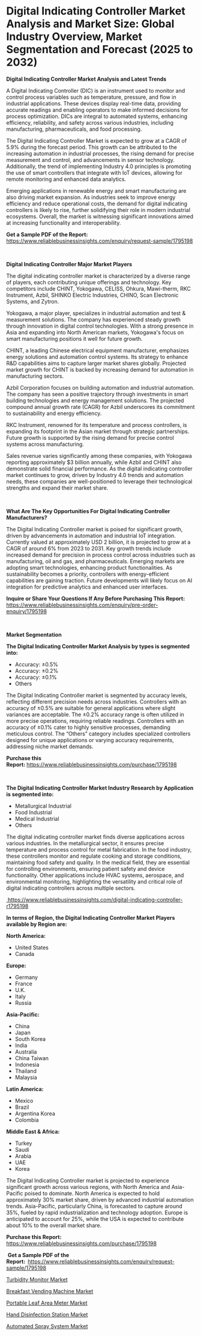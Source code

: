 <p><h1>Digital Indicating Controller Market Analysis and Market Size: Global Industry Overview, Market Segmentation and Forecast (2025 to 2032)</h1></p><p><strong>Digital Indicating Controller Market Analysis and Latest Trends</strong></p>
<p><p>A Digital Indicating Controller (DIC) is an instrument used to monitor and control process variables such as temperature, pressure, and flow in industrial applications. These devices display real-time data, providing accurate readings and enabling operators to make informed decisions for process optimization. DICs are integral to automated systems, enhancing efficiency, reliability, and safety across various industries, including manufacturing, pharmaceuticals, and food processing.</p><p>The Digital Indicating Controller Market is expected to grow at a CAGR of 5.9% during the forecast period. This growth can be attributed to the increasing automation in industrial processes, the rising demand for precise measurement and control, and advancements in sensor technology. Additionally, the trend of implementing Industry 4.0 principles is promoting the use of smart controllers that integrate with IoT devices, allowing for remote monitoring and enhanced data analytics.</p><p>Emerging applications in renewable energy and smart manufacturing are also driving market expansion. As industries seek to improve energy efficiency and reduce operational costs, the demand for digital indicating controllers is likely to rise, further solidifying their role in modern industrial ecosystems. Overall, the market is witnessing significant innovations aimed at increasing functionality and interoperability.</p></p>
<p><strong>Get a Sample PDF of the Report:&nbsp;</strong> <a href="https://www.reliablebusinessinsights.com/enquiry/request-sample/1795198?utm_campaign=1113&utm_medium=2&utm_source=Github&utm_content=ia&utm_term=19022025&utm_id=digital-indicating-controller">https://www.reliablebusinessinsights.com/enquiry/request-sample/1795198</a></p>
<p>&nbsp;</p>
<p><strong>Digital Indicating Controller Major Market Players</strong></p>
<p><p>The digital indicating controller market is characterized by a diverse range of players, each contributing unique offerings and technology. Key competitors include CHINT, Yokogawa, CELISS, Ohkura, Mawi-therm, RKC Instrument, Azbil, SHINKO Electric Industries, CHINO, Scan Electronic Systems, and Zytron.</p><p>Yokogawa, a major player, specializes in industrial automation and test & measurement solutions. The company has experienced steady growth through innovation in digital control technologies. With a strong presence in Asia and expanding into North American markets, Yokogawa's focus on smart manufacturing positions it well for future growth.</p><p>CHINT, a leading Chinese electrical equipment manufacturer, emphasizes energy solutions and automation control systems. Its strategy to enhance R&D capabilities aims to capture larger market shares globally. Projected market growth for CHINT is backed by increasing demand for automation in manufacturing sectors.</p><p>Azbil Corporation focuses on building automation and industrial automation. The company has seen a positive trajectory through investments in smart building technologies and energy management solutions. The projected compound annual growth rate (CAGR) for Azbil underscores its commitment to sustainability and energy efficiency.</p><p>RKC Instrument, renowned for its temperature and process controllers, is expanding its footprint in the Asian market through strategic partnerships. Future growth is supported by the rising demand for precise control systems across manufacturing.</p><p>Sales revenue varies significantly among these companies, with Yokogawa reporting approximately $3 billion annually, while Azbil and CHINT also demonstrate solid financial performance. As the digital indicating controller market continues to grow, driven by Industry 4.0 trends and automation needs, these companies are well-positioned to leverage their technological strengths and expand their market share.</p></p>
<p>&nbsp;</p>
<p><strong>What Are The Key Opportunities For Digital Indicating Controller Manufacturers?</strong></p>
<p><p>The Digital Indicating Controller market is poised for significant growth, driven by advancements in automation and industrial IoT integration. Currently valued at approximately USD 2 billion, it is projected to grow at a CAGR of around 6% from 2023 to 2031. Key growth trends include increased demand for precision in process control across industries such as manufacturing, oil and gas, and pharmaceuticals. Emerging markets are adopting smart technologies, enhancing product functionalities. As sustainability becomes a priority, controllers with energy-efficient capabilities are gaining traction. Future developments will likely focus on AI integration for predictive analytics and enhanced user interfaces.</p></p>
<p><strong>Inquire or Share Your Questions If Any Before Purchasing This Report:</strong> <a href="https://www.reliablebusinessinsights.com/enquiry/pre-order-enquiry/1795198?utm_campaign=1113&utm_medium=2&utm_source=Github&utm_content=ia&utm_term=19022025&utm_id=digital-indicating-controller">https://www.reliablebusinessinsights.com/enquiry/pre-order-enquiry/1795198</a></p>
<p>&nbsp;</p>
<p><strong>Market Segmentation</strong></p>
<p><strong>The Digital Indicating Controller Market Analysis by types is segmented into:</strong></p>
<p><ul><li>Accuracy: ±0.5%</li><li>Accuracy: ±0.2%</li><li>Accuracy: ±0.1%</li><li>Others</li></ul></p>
<p><p>The Digital Indicating Controller market is segmented by accuracy levels, reflecting different precision needs across industries. Controllers with an accuracy of ±0.5% are suitable for general applications where slight variances are acceptable. The ±0.2% accuracy range is often utilized in more precise operations, requiring reliable readings. Controllers with an accuracy of ±0.1% cater to highly sensitive processes, demanding meticulous control. The “Others” category includes specialized controllers designed for unique applications or varying accuracy requirements, addressing niche market demands.</p></p>
<p><strong>Purchase this Report:&nbsp;</strong><a href="https://www.reliablebusinessinsights.com/purchase/1795198?utm_campaign=1113&utm_medium=2&utm_source=Github&utm_content=ia&utm_term=19022025&utm_id=digital-indicating-controller">https://www.reliablebusinessinsights.com/purchase/1795198</a></p>
<p>&nbsp;</p>
<p><strong>The Digital Indicating Controller Market Industry Research by Application is segmented into:</strong></p>
<p><ul><li>Metallurgical Industrial</li><li>Food Industrial</li><li>Medical Industrial</li><li>Others</li></ul></p>
<p><p>The digital indicating controller market finds diverse applications across various industries. In the metallurgical sector, it ensures precise temperature and process control for metal fabrication. In the food industry, these controllers monitor and regulate cooking and storage conditions, maintaining food safety and quality. In the medical field, they are essential for controlling environments, ensuring patient safety and device functionality. Other applications include HVAC systems, aerospace, and environmental monitoring, highlighting the versatility and critical role of digital indicating controllers across multiple sectors.</p></p>
<p><a href="https://www.reliablebusinessinsights.com/digital-indicating-controller-r1795198?utm_campaign=1113&utm_medium=2&utm_source=Github&utm_content=ia&utm_term=19022025&utm_id=digital-indicating-controller">&nbsp;https://www.reliablebusinessinsights.com/digital-indicating-controller-r1795198</a></p>
<p><strong>In terms of Region, the Digital Indicating Controller Market Players available by Region are:</strong></p>
<p>
    <p> <strong> North America: </strong>
        <ul>
            <li>United States</li>
            <li>Canada</li>
        </ul>
        </p> 
    <p> <strong> Europe: </strong>
        <ul>
            <li>Germany</li>
            <li>France</li>
            <li>U.K.</li>
            <li>Italy</li>
            <li>Russia</li>
        </ul>
        </p> 
    <p> <strong> Asia-Pacific: </strong>
        <ul>
            <li>China</li>
            <li>Japan</li>
            <li>South Korea</li>
            <li>India</li>
            <li>Australia</li>
            <li>China Taiwan</li>
            <li>Indonesia</li>
            <li>Thailand</li>
            <li>Malaysia</li>
        </ul>
        </p> 
    <p> <strong> Latin America: </strong>
        <ul>
            <li>Mexico</li>
            <li>Brazil</li>
            <li>Argentina Korea</li>
            <li>Colombia</li>
        </ul>
        </p> 
    <p> <strong> Middle East & Africa: </strong>
        <ul>
            <li>Turkey</li>
            <li>Saudi</li>
            <li>Arabia</li>
            <li>UAE</li>
            <li>Korea</li>
        </ul>
    </p>
    </p>
<p><p>The Digital Indicating Controller market is projected to experience significant growth across various regions, with North America and Asia-Pacific poised to dominate. North America is expected to hold approximately 30% market share, driven by advanced industrial automation trends. Asia-Pacific, particularly China, is forecasted to capture around 35%, fueled by rapid industrialization and technology adoption. Europe is anticipated to account for 25%, while the USA is expected to contribute about 10% to the overall market share.</p></p>
<p><strong>Purchase this Report: </strong><a href="https://www.reliablebusinessinsights.com/purchase/1795198?utm_campaign=1113&utm_medium=2&utm_source=Github&utm_content=ia&utm_term=19022025&utm_id=digital-indicating-controller">https://www.reliablebusinessinsights.com/purchase/1795198</a></p>
<p>&nbsp;<strong>Get a Sample PDF of the Report:&nbsp;&nbsp;</strong><a href="https://www.reliablebusinessinsights.com/enquiry/request-sample/1795198?utm_campaign=1113&utm_medium=2&utm_source=Github&utm_content=ia&utm_term=19022025&utm_id=digital-indicating-controller">https://www.reliablebusinessinsights.com/enquiry/request-sample/1795198</a></p>
<p><strong></strong></p>
<p><p><a href="https://github.com/ziogaskangui96/Market-Research-Report-List-1/blob/main/turbidity-monitor-market.md?utm_campaign=1113&utm_medium=2&utm_source=Github&utm_content=ia&utm_term=19022025&utm_id=digital-indicating-controller">Turbidity Monitor Market</a></p><p><a href="https://github.com/guinoopandam/Market-Research-Report-List-1/blob/main/breakfast-vending-machine-market.md?utm_campaign=1113&utm_medium=2&utm_source=Github&utm_content=ia&utm_term=19022025&utm_id=digital-indicating-controller">Breakfast Vending Machine Market</a></p><p><a href="https://github.com/lizonbochil23/Market-Research-Report-List-1/blob/main/portable-leaf-area-meter-market.md?utm_campaign=1113&utm_medium=2&utm_source=Github&utm_content=ia&utm_term=19022025&utm_id=digital-indicating-controller">Portable Leaf Area Meter Market</a></p><p><a href="https://github.com/leyesamilej/Market-Research-Report-List-1/blob/main/hand-disinfection-station-market.md?utm_campaign=1113&utm_medium=2&utm_source=Github&utm_content=ia&utm_term=19022025&utm_id=digital-indicating-controller">Hand Disinfection Station Market</a></p><p><a href="https://github.com/carylgrinko/Market-Research-Report-List-1/blob/main/automated-spray-system-market.md?utm_campaign=1113&utm_medium=2&utm_source=Github&utm_content=ia&utm_term=19022025&utm_id=digital-indicating-controller">Automated Spray System Market</a></p></p>